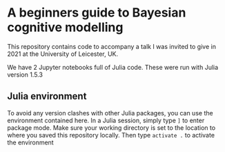 # A beginners guide to Bayesian cognitive modelling

This repository contains code to accompany a talk I was invited to give in 2021 at the University of Leicester, UK.

We have 2 Jupyter notebooks full of Julia code. These were run with Julia version 1.5.3

## Julia environment

To avoid any version clashes with other Julia packages, you can use the environment contained here. In a Julia session, simply type `]` to enter package mode. Make sure your working directory is set to the location to where you saved this repository locally. Then type `activate .` to activate the environment